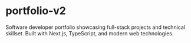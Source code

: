 # portfolio-v2
Software developer portfolio showcasing full-stack projects and technical skillset. Built with Next.js, TypeScript, and modern web technologies.
